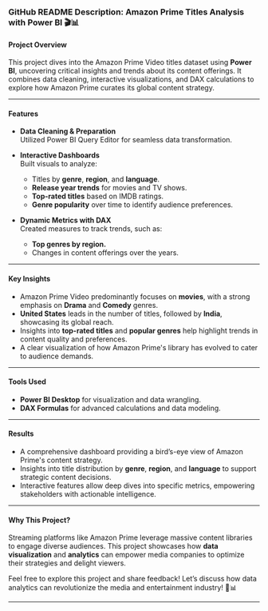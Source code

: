 ### GitHub README Description: **Amazon Prime Titles Analysis with Power BI** 🎬📊

#### **Project Overview**  
This project dives into the Amazon Prime Video titles dataset using **Power BI**, uncovering critical insights and trends about its content offerings. It combines data cleaning, interactive visualizations, and DAX calculations to explore how Amazon Prime curates its global content strategy.  

---

#### **Features**  
- **Data Cleaning & Preparation**  
  Utilized Power BI Query Editor for seamless data transformation.  

- **Interactive Dashboards**  
  Built visuals to analyze:  
  - Titles by **genre**, **region**, and **language**.  
  - **Release year trends** for movies and TV shows.  
  - **Top-rated titles** based on IMDB ratings.  
  - **Genre popularity** over time to identify audience preferences.  

- **Dynamic Metrics with DAX**  
  Created measures to track trends, such as:  
  - **Top genres by region.**  
  - Changes in content offerings over the years.  

---

#### **Key Insights**  
- Amazon Prime Video predominantly focuses on **movies**, with a strong emphasis on **Drama** and **Comedy** genres.  
- **United States** leads in the number of titles, followed by **India**, showcasing its global reach.  
- Insights into **top-rated titles** and **popular genres** help highlight trends in content quality and preferences.  
- A clear visualization of how Amazon Prime's library has evolved to cater to audience demands.  

---

#### **Tools Used**  
- **Power BI Desktop** for visualization and data wrangling.  
- **DAX Formulas** for advanced calculations and data modeling.  

---

#### **Results**  
- A comprehensive dashboard providing a bird’s-eye view of Amazon Prime's content strategy.  
- Insights into title distribution by **genre**, **region**, and **language** to support strategic content decisions.  
- Interactive features allow deep dives into specific metrics, empowering stakeholders with actionable intelligence.  

---

#### **Why This Project?**  
Streaming platforms like Amazon Prime leverage massive content libraries to engage diverse audiences. This project showcases how **data visualization** and **analytics** can empower media companies to optimize their strategies and delight viewers.  

Feel free to explore this project and share feedback! Let’s discuss how data analytics can revolutionize the media and entertainment industry! 🎥📊  

---

